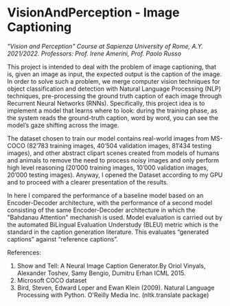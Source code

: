 # VisionAndPerception - Image Captioning

*"Vision and Perception" Course at Sapienza University of Rome, A.Y. 2021/2022.*
*Professors: Prof. Irene Amerini, Prof. Paolo Russo*

This project is intended to deal with the problem of image captioning, that is, given an image as input, the expected output is the caption of the image. 
In order to solve such a problem, we merge computer vision techniques for object classification and detection with Natural Language Processing (NLP) techniques, 
pre-processing the ground truth caption of each image through Recurrent Neural Networks (RNNs). Specifically, this project idea is to implement a model that learns 
where to look: during the training phase, as the system reads the ground-truth caption, word by word, you can see the model’s gaze shifting across the image.

The dataset chosen to train our model contains real-world images from MS-COCO (82’783 training images, 40’504 validation images, 81’434 testing images), and other 
abstract clipart scenes created from models of humans and animals to remove the need to process noisy images and only perform high level reasoning (20’000 training 
images, 10’000 validation images, 20’000 testing images). Anyway, I opened the Dataset according to my GPU and to proceed with a clearer presentation of the results.

In here I compared the performance of a baseline model based on an Encoder-Decoder architecture, with the performance of a second model consisting of the same
Encoder-Decoder architecture in which the "Bahdanau Attention" mechanish is used.
Model evaluation is carried out by the automated BiLingual Evaluation Understudy (BLEU) metric which is the standard in the caption generation literature. 
This evaluates “generated captions” against “reference captions”.



References: 
1. Show and Tell: A Neural Image Caption Generator.By Oriol Vinyals, Alexander Toshev, Samy Bengio, Dumitru Erhan ICML 2015.
2. Microsoft COCO dataset
3. Bird, Steven, Edward Loper and Ewan Klein (2009). Natural Language Processing with Python. O'Reilly Media Inc. 
(nltk.translate package)
